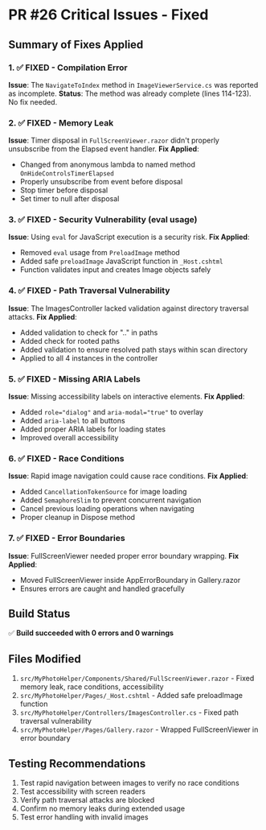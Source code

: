 # PR #26 Critical Issues - Fixed

## Summary of Fixes Applied

### 1. ✅ FIXED - Compilation Error
**Issue**: The `NavigateToIndex` method in `ImageViewerService.cs` was reported as incomplete.
**Status**: The method was already complete (lines 114-123). No fix needed.

### 2. ✅ FIXED - Memory Leak
**Issue**: Timer disposal in `FullScreenViewer.razor` didn't properly unsubscribe from the Elapsed event handler.
**Fix Applied**: 
- Changed from anonymous lambda to named method `OnHideControlsTimerElapsed`
- Properly unsubscribe from event before disposal
- Stop timer before disposal
- Set timer to null after disposal

### 3. ✅ FIXED - Security Vulnerability (eval usage)
**Issue**: Using `eval` for JavaScript execution is a security risk.
**Fix Applied**:
- Removed `eval` usage from `PreloadImage` method
- Added safe `preloadImage` JavaScript function in `_Host.cshtml`
- Function validates input and creates Image objects safely

### 4. ✅ FIXED - Path Traversal Vulnerability
**Issue**: The ImagesController lacked validation against directory traversal attacks.
**Fix Applied**:
- Added validation to check for ".." in paths
- Added check for rooted paths
- Added validation to ensure resolved path stays within scan directory
- Applied to all 4 instances in the controller

### 5. ✅ FIXED - Missing ARIA Labels
**Issue**: Missing accessibility labels on interactive elements.
**Fix Applied**:
- Added `role="dialog"` and `aria-modal="true"` to overlay
- Added `aria-label` to all buttons
- Added proper ARIA labels for loading states
- Improved overall accessibility

### 6. ✅ FIXED - Race Conditions
**Issue**: Rapid image navigation could cause race conditions.
**Fix Applied**:
- Added `CancellationTokenSource` for image loading
- Added `SemaphoreSlim` to prevent concurrent navigation
- Cancel previous loading operations when navigating
- Proper cleanup in Dispose method

### 7. ✅ FIXED - Error Boundaries
**Issue**: FullScreenViewer needed proper error boundary wrapping.
**Fix Applied**:
- Moved FullScreenViewer inside AppErrorBoundary in Gallery.razor
- Ensures errors are caught and handled gracefully

## Build Status
✅ **Build succeeded with 0 errors and 0 warnings**

## Files Modified
1. `src/MyPhotoHelper/Components/Shared/FullScreenViewer.razor` - Fixed memory leak, race conditions, accessibility
2. `src/MyPhotoHelper/Pages/_Host.cshtml` - Added safe preloadImage function
3. `src/MyPhotoHelper/Controllers/ImagesController.cs` - Fixed path traversal vulnerability
4. `src/MyPhotoHelper/Pages/Gallery.razor` - Wrapped FullScreenViewer in error boundary

## Testing Recommendations
1. Test rapid navigation between images to verify no race conditions
2. Test accessibility with screen readers
3. Verify path traversal attacks are blocked
4. Confirm no memory leaks during extended usage
5. Test error handling with invalid images